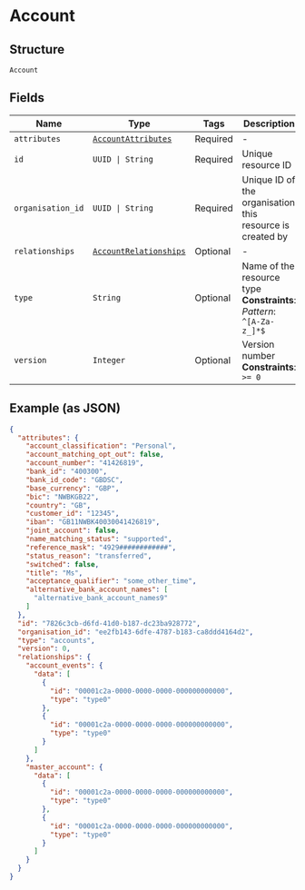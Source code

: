 
# Account

## Structure

`Account`

## Fields

| Name | Type | Tags | Description |
|  --- | --- | --- | --- |
| `attributes` | [`AccountAttributes`](../../doc/models/account-attributes.md) | Required | - |
| `id` | `UUID \| String` | Required | Unique resource ID |
| `organisation_id` | `UUID \| String` | Required | Unique ID of the organisation this resource is created by |
| `relationships` | [`AccountRelationships`](../../doc/models/account-relationships.md) | Optional | - |
| `type` | `String` | Optional | Name of the resource type<br>**Constraints**: *Pattern*: `^[A-Za-z_]*$` |
| `version` | `Integer` | Optional | Version number<br>**Constraints**: `>= 0` |

## Example (as JSON)

```json
{
  "attributes": {
    "account_classification": "Personal",
    "account_matching_opt_out": false,
    "account_number": "41426819",
    "bank_id": "400300",
    "bank_id_code": "GBDSC",
    "base_currency": "GBP",
    "bic": "NWBKGB22",
    "country": "GB",
    "customer_id": "12345",
    "iban": "GB11NWBK40030041426819",
    "joint_account": false,
    "name_matching_status": "supported",
    "reference_mask": "4929############",
    "status_reason": "transferred",
    "switched": false,
    "title": "Ms",
    "acceptance_qualifier": "some_other_time",
    "alternative_bank_account_names": [
      "alternative_bank_account_names9"
    ]
  },
  "id": "7826c3cb-d6fd-41d0-b187-dc23ba928772",
  "organisation_id": "ee2fb143-6dfe-4787-b183-ca8ddd4164d2",
  "type": "accounts",
  "version": 0,
  "relationships": {
    "account_events": {
      "data": [
        {
          "id": "00001c2a-0000-0000-0000-000000000000",
          "type": "type0"
        },
        {
          "id": "00001c2a-0000-0000-0000-000000000000",
          "type": "type0"
        }
      ]
    },
    "master_account": {
      "data": [
        {
          "id": "00001c2a-0000-0000-0000-000000000000",
          "type": "type0"
        },
        {
          "id": "00001c2a-0000-0000-0000-000000000000",
          "type": "type0"
        }
      ]
    }
  }
}
```

